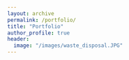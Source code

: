 ```yaml
---
layout: archive
permalink: /portfolio/
title: "Portfolio"
author_profile: true
header:
  image: "/images/waste_disposal.JPG"
---
```

